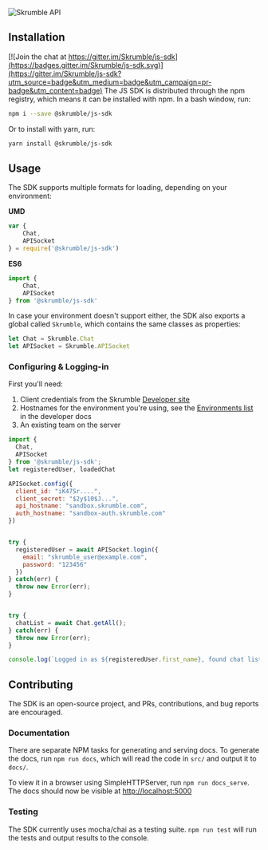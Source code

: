 
![Skrumble API](https://img.shields.io/badge/Skrumble%20API-v2.3.2-2196f3.svg?style=flat-square)

## Installation

[![Join the chat at https://gitter.im/Skrumble/js-sdk](https://badges.gitter.im/Skrumble/js-sdk.svg)](https://gitter.im/Skrumble/js-sdk?utm_source=badge&utm_medium=badge&utm_campaign=pr-badge&utm_content=badge)
The JS SDK is distributed through the npm registry, which means it can be installed with npm. In a bash window, run:

```bash
npm i --save @skrumble/js-sdk 
```

Or to install with yarn, run:
```bash
yarn install @skrumble/js-sdk
```

## Usage
The SDK supports multiple formats for loading, depending on your environment:

**UMD**
```js
var {
    Chat,
    APISocket
} = require('@skrumble/js-sdk')
```

**ES6**
```js
import {
    Chat, 
    APISocket
} from '@skrumble/js-sdk'
```

In case your environment doesn't support either, the SDK also exports a global called `Skrumble`, which contains the same classes as properties: 

```js
let Chat = Skrumble.Chat    
let APISocket = Skrumble.APISocket
```


### Configuring & Logging-in 
First you'll need:
1. Client credentials from the Skrumble [Developer site](developers.skrumble.com/request-key)
2. Hostnames for the environment you're using, see the [Environments list](developers.skrumble.com/knowledge-base/skrumble-api-overview/#environments) in the developer docs
3. An existing team on the server

```javascript
import {
  Chat,
  APISocket
} from '@skrumble/js-sdk';
let registeredUser, loadedChat

APISocket.config({ 
  client_id: "iK47Sr....",
  client_secret: "$2y$10$J...", 
  api_hostname: "sandbox.skrumble.com",
  auth_hostname: "sandbox-auth.skrumble.com"
})


try {
  registeredUser = await APISocket.login({
    email: "skrumble_user@example.com",
    password: "123456"
  })
} catch(err) {
  throw new Error(err);  
}


try {
  chatList = await Chat.getAll();
} catch(err) {
  throw new Error(err);
}

console.log(`Logged in as ${registeredUser.first_name}, found chat list of ${chatList}`); 
```

## Contributing
The SDK is an open-source project, and PRs, contributions, and bug reports are encouraged.

### Documentation
There are separate NPM tasks for generating and serving docs. To generate the docs, run `npm run docs`, which will read the code in `src/` and output it to `docs/`. 

To view it in a browser using SimpleHTTPServer, run `npm run docs_serve`. The docs should now be visible at [http://localhost:5000](http://localhost:5000)

### Testing
The SDK currently uses mocha/chai as a testing suite. `npm run test` will run the tests and output results to the console. 
